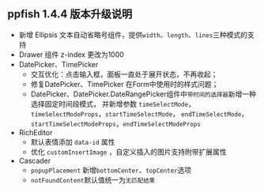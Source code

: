## ppfish 1.4.4 版本升级说明

- 新增 Ellipsis 文本自动省略号组件，提供`width`、`length`、`lines`三种模式的支持
- Drawer 组件 z-index 更改为1000
- DatePicker、TimePicker 
  - 交互优化：点击输入框，面板一直处于展开状态，不再收起；
  - 修复DatePicker、TimePicker 在Form中使用时的样式问题；
  - DatePicker、DatePicker.DateRangePicker组件中`带时间的选择器`新增一种选择固定时间段模式，
    并新增参数 `timeSelectMode`，`timeSelectModeProps`，`startTimeSelectMode`， `endTimeSelectMode`，`startTimeSelectModeProps`，`endTimeSelectModeProps`
- RichEditor
  - 默认表情添加 `data-id` 属性
  - 优化 `customInsertImage` ，自定义插入的图片支持附带扩展属性
- Cascader
  - `popupPlacement` 新增`bottomCenter`、`topCenter`选项
  - `notFoundContent`默认值统一为`无匹配结果`
